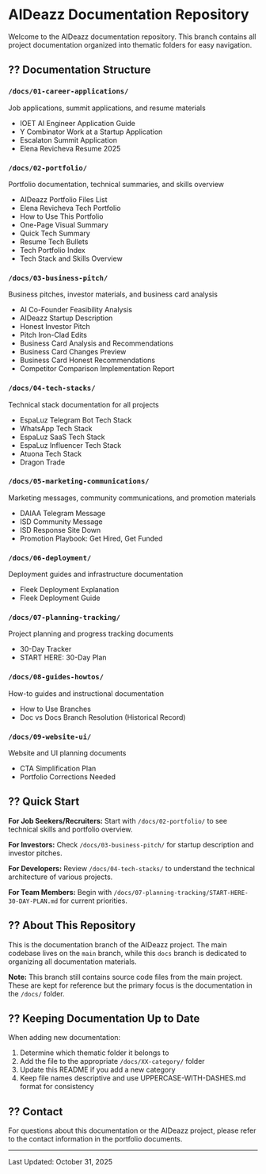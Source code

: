 # AIDeazz Documentation Repository

Welcome to the AIDeazz documentation repository. This branch contains all project documentation organized into thematic folders for easy navigation.

## ?? Documentation Structure

### `/docs/01-career-applications/`
Job applications, summit applications, and resume materials
- IOET AI Engineer Application Guide
- Y Combinator Work at a Startup Application
- Escalaton Summit Application
- Elena Revicheva Resume 2025

### `/docs/02-portfolio/`
Portfolio documentation, technical summaries, and skills overview
- AIDeazz Portfolio Files List
- Elena Revicheva Tech Portfolio
- How to Use This Portfolio
- One-Page Visual Summary
- Quick Tech Summary
- Resume Tech Bullets
- Tech Portfolio Index
- Tech Stack and Skills Overview

### `/docs/03-business-pitch/`
Business pitches, investor materials, and business card analysis
- AI Co-Founder Feasibility Analysis
- AIDeazz Startup Description
- Honest Investor Pitch
- Pitch Iron-Clad Edits
- Business Card Analysis and Recommendations
- Business Card Changes Preview
- Business Card Honest Recommendations
- Competitor Comparison Implementation Report

### `/docs/04-tech-stacks/`
Technical stack documentation for all projects
- EspaLuz Telegram Bot Tech Stack
- WhatsApp Tech Stack
- EspaLuz SaaS Tech Stack
- EspaLuz Influencer Tech Stack
- Atuona Tech Stack
- Dragon Trade

### `/docs/05-marketing-communications/`
Marketing messages, community communications, and promotion materials
- DAIAA Telegram Message
- ISD Community Message
- ISD Response Site Down
- Promotion Playbook: Get Hired, Get Funded

### `/docs/06-deployment/`
Deployment guides and infrastructure documentation
- Fleek Deployment Explanation
- Fleek Deployment Guide

### `/docs/07-planning-tracking/`
Project planning and progress tracking documents
- 30-Day Tracker
- START HERE: 30-Day Plan

### `/docs/08-guides-howtos/`
How-to guides and instructional documentation
- How to Use Branches
- Doc vs Docs Branch Resolution (Historical Record)

### `/docs/09-website-ui/`
Website and UI planning documents
- CTA Simplification Plan
- Portfolio Corrections Needed

## ?? Quick Start

**For Job Seekers/Recruiters:**
Start with `/docs/02-portfolio/` to see technical skills and portfolio overview.

**For Investors:**
Check `/docs/03-business-pitch/` for startup description and investor pitches.

**For Developers:**
Review `/docs/04-tech-stacks/` to understand the technical architecture of various projects.

**For Team Members:**
Begin with `/docs/07-planning-tracking/START-HERE-30-DAY-PLAN.md` for current priorities.

## ?? About This Repository

This is the documentation branch of the AIDeazz project. The main codebase lives on the `main` branch, while this `docs` branch is dedicated to organizing all documentation materials.

**Note:** This branch still contains source code files from the main project. These are kept for reference but the primary focus is the documentation in the `/docs/` folder.

## ?? Keeping Documentation Up to Date

When adding new documentation:
1. Determine which thematic folder it belongs to
2. Add the file to the appropriate `/docs/XX-category/` folder
3. Update this README if you add a new category
4. Keep file names descriptive and use UPPERCASE-WITH-DASHES.md format for consistency

## ?? Contact

For questions about this documentation or the AIDeazz project, please refer to the contact information in the portfolio documents.

---

Last Updated: October 31, 2025
